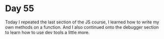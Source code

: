 # Day 55

Today I repeated the last section of the JS course, I learned how to write my own methods on a function. And I also continued onto the debugger section to learn how to use dev tools a little more.
